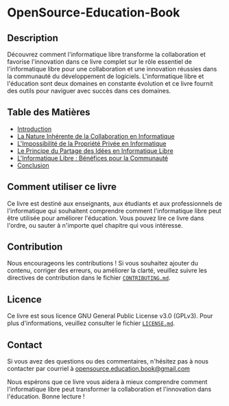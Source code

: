 # OpenSource-Education-Book

## Description
Découvrez comment l'informatique libre transforme la collaboration et favorise l'innovation dans ce livre complet sur le rôle essentiel de l'informatique libre pour une collaboration et une innovation réussies dans la communauté du développement de logiciels. L'informatique libre et l'éducation sont deux domaines en constante évolution et ce livre fournit des outils pour naviguer avec succès dans ces domaines.

## Table des Matières
- [Introduction](sections/introduction.tex)
- [La Nature Inhérente de la Collaboration en Informatique](sections/nature.tex)
- [L'Impossibilité de la Propriété Privée en Informatique](sections/propriete.tex)
- [Le Principe du Partage des Idées en Informatique Libre](sections/partage.tex)
- [L'Informatique Libre : Bénéfices pour la Communauté](sections/benefices.tex)
- [Conclusion](sections/conclusion.tex)

## Comment utiliser ce livre
Ce livre est destiné aux enseignants, aux étudiants et aux professionnels de l'informatique qui souhaitent comprendre comment l'informatique libre peut être utilisée pour améliorer l'éducation. Vous pouvez lire ce livre dans l'ordre, ou sauter à n'importe quel chapitre qui vous intéresse.

## Contribution
Nous encourageons les contributions ! Si vous souhaitez ajouter du contenu, corriger des erreurs, ou améliorer la clarté, veuillez suivre les directives de contribution dans le fichier [`CONTRIBUTING.md`](CONTRIBUTING.md).

## Licence
Ce livre est sous licence GNU General Public License v3.0 (GPLv3). Pour plus d'informations, veuillez consulter le fichier [`LICENSE.md`](LICENSE.md).

## Contact
Si vous avez des questions ou des commentaires, n'hésitez pas à nous contacter par courriel à opensource.education.book@gmail.com

Nous espérons que ce livre vous aidera à mieux comprendre comment l'informatique libre peut transformer la collaboration et l'innovation dans l'éducation. Bonne lecture !

